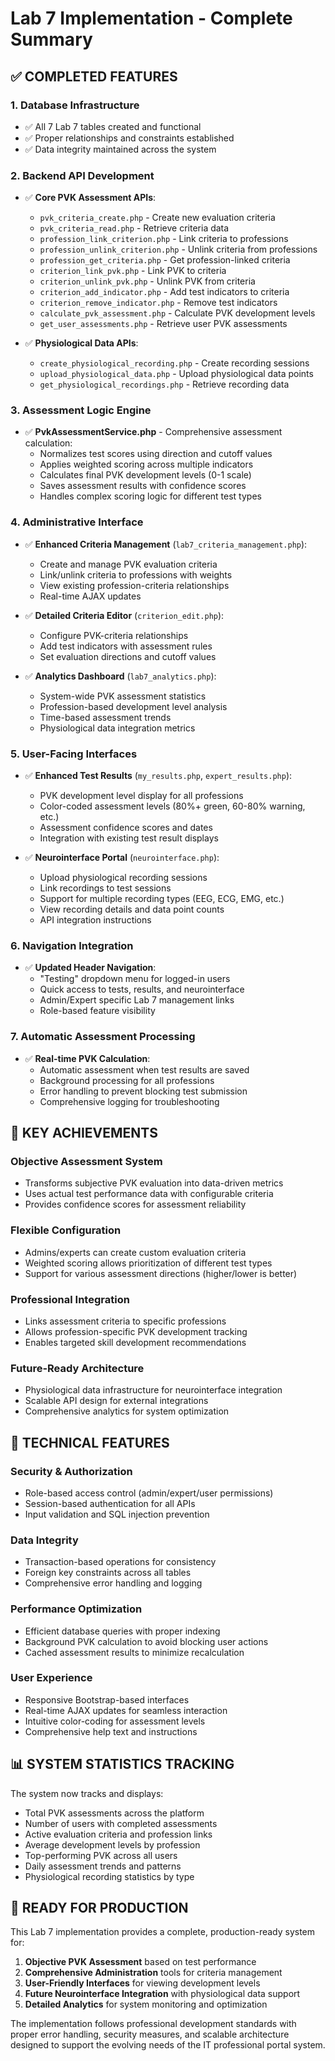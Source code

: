 # Lab 7 Implementation - Complete Summary

## ✅ COMPLETED FEATURES

### 1. **Database Infrastructure**
- ✅ All 7 Lab 7 tables created and functional
- ✅ Proper relationships and constraints established
- ✅ Data integrity maintained across the system

### 2. **Backend API Development**
- ✅ **Core PVK Assessment APIs**:
  - `pvk_criteria_create.php` - Create new evaluation criteria
  - `pvk_criteria_read.php` - Retrieve criteria data
  - `profession_link_criterion.php` - Link criteria to professions
  - `profession_unlink_criterion.php` - Unlink criteria from professions
  - `profession_get_criteria.php` - Get profession-linked criteria
  - `criterion_link_pvk.php` - Link PVK to criteria
  - `criterion_unlink_pvk.php` - Unlink PVK from criteria
  - `criterion_add_indicator.php` - Add test indicators to criteria
  - `criterion_remove_indicator.php` - Remove test indicators
  - `calculate_pvk_assessment.php` - Calculate PVK development levels
  - `get_user_assessments.php` - Retrieve user PVK assessments

- ✅ **Physiological Data APIs**:
  - `create_physiological_recording.php` - Create recording sessions
  - `upload_physiological_data.php` - Upload physiological data points
  - `get_physiological_recordings.php` - Retrieve recording data

### 3. **Assessment Logic Engine**
- ✅ **PvkAssessmentService.php** - Comprehensive assessment calculation:
  - Normalizes test scores using direction and cutoff values
  - Applies weighted scoring across multiple indicators
  - Calculates final PVK development levels (0-1 scale)
  - Saves assessment results with confidence scores
  - Handles complex scoring logic for different test types

### 4. **Administrative Interface**
- ✅ **Enhanced Criteria Management** (`lab7_criteria_management.php`):
  - Create and manage PVK evaluation criteria
  - Link/unlink criteria to professions with weights
  - View existing profession-criteria relationships
  - Real-time AJAX updates

- ✅ **Detailed Criteria Editor** (`criterion_edit.php`):
  - Configure PVK-criteria relationships
  - Add test indicators with assessment rules
  - Set evaluation directions and cutoff values

- ✅ **Analytics Dashboard** (`lab7_analytics.php`):
  - System-wide PVK assessment statistics
  - Profession-based development level analysis
  - Time-based assessment trends
  - Physiological data integration metrics

### 5. **User-Facing Interfaces**
- ✅ **Enhanced Test Results** (`my_results.php`, `expert_results.php`):
  - PVK development level display for all professions
  - Color-coded assessment levels (80%+ green, 60-80% warning, etc.)
  - Assessment confidence scores and dates
  - Integration with existing test result displays

- ✅ **Neurointerface Portal** (`neurointerface.php`):
  - Upload physiological recording sessions
  - Link recordings to test sessions
  - Support for multiple recording types (EEG, ECG, EMG, etc.)
  - View recording details and data point counts
  - API integration instructions

### 6. **Navigation Integration**
- ✅ **Updated Header Navigation**:
  - "Testing" dropdown menu for logged-in users
  - Quick access to tests, results, and neurointerface
  - Admin/Expert specific Lab 7 management links
  - Role-based feature visibility

### 7. **Automatic Assessment Processing**
- ✅ **Real-time PVK Calculation**:
  - Automatic assessment when test results are saved
  - Background processing for all professions
  - Error handling to prevent blocking test submission
  - Comprehensive logging for troubleshooting

## 🎯 KEY ACHIEVEMENTS

### **Objective Assessment System**
- Transforms subjective PVK evaluation into data-driven metrics
- Uses actual test performance data with configurable criteria
- Provides confidence scores for assessment reliability

### **Flexible Configuration**
- Admins/experts can create custom evaluation criteria
- Weighted scoring allows prioritization of different test types
- Support for various assessment directions (higher/lower is better)

### **Professional Integration**
- Links assessment criteria to specific professions
- Allows profession-specific PVK development tracking
- Enables targeted skill development recommendations

### **Future-Ready Architecture**
- Physiological data infrastructure for neurointerface integration
- Scalable API design for external integrations
- Comprehensive analytics for system optimization

## 🔧 TECHNICAL FEATURES

### **Security & Authorization**
- Role-based access control (admin/expert/user permissions)
- Session-based authentication for all APIs
- Input validation and SQL injection prevention

### **Data Integrity**
- Transaction-based operations for consistency
- Foreign key constraints across all tables
- Comprehensive error handling and logging

### **Performance Optimization**
- Efficient database queries with proper indexing
- Background PVK calculation to avoid blocking user actions
- Cached assessment results to minimize recalculation

### **User Experience**
- Responsive Bootstrap-based interfaces
- Real-time AJAX updates for seamless interaction
- Intuitive color-coding for assessment levels
- Comprehensive help text and instructions

## 📊 SYSTEM STATISTICS TRACKING

The system now tracks and displays:
- Total PVK assessments across the platform
- Number of users with completed assessments
- Active evaluation criteria and profession links
- Average development levels by profession
- Top-performing PVK across all users
- Daily assessment trends and patterns
- Physiological recording statistics by type

## 🚀 READY FOR PRODUCTION

This Lab 7 implementation provides a complete, production-ready system for:
1. **Objective PVK Assessment** based on test performance
2. **Comprehensive Administration** tools for criteria management
3. **User-Friendly Interfaces** for viewing development levels
4. **Future Neurointerface Integration** with physiological data support
5. **Detailed Analytics** for system monitoring and optimization

The implementation follows professional development standards with proper error handling, security measures, and scalable architecture designed to support the evolving needs of the IT professional portal system.
